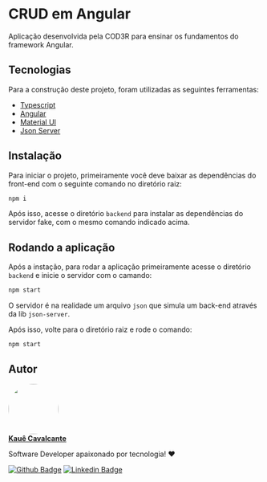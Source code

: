# CRUD em Angular

Aplicação desenvolvida pela COD3R para ensinar os fundamentos do framework Angular.

## Tecnologias

Para a construção deste projeto, foram utilizadas as seguintes ferramentas:

- [Typescript](https://www.typescriptlang.org/)
- [Angular](https://angular.io/)
- [Material UI](https://material.angular.io/)
- [Json Server](https://www.npmjs.com/package/json-server)

## Instalação

Para iniciar o projeto, primeiramente você deve baixar as dependências do front-end com o seguinte comando no diretório raiz:

```bash
npm i
```

Após isso, acesse o diretório `backend` para instalar as dependências do servidor fake, com o mesmo comando indicado acima.

## Rodando a aplicação

Após a instação, para rodar a aplicação primeiramente acesse o diretório `backend` e inicie o servidor com o camando:

```bash
npm start
```

O servidor é na realidade um arquivo `json` que simula um back-end através da lib `json-server`.

Após isso, volte para o diretório raiz e rode o comando:

`npm start`

<h2 id="autor">Autor</h2>

<a href="https://github.com/kauecdev">
 <img style="border-radius: 50%;" src="https://avatars.githubusercontent.com/u/61801350?s=460&u=3628d2587f78759db6eae0a3cc150207c6dfa2bd&v=4" width="100px;" alt=""/>
 <br /><b>Kauê Cavalcante</b></a>


Software Developer apaixonado por tecnologia! ❤️

[![Github Badge](https://img.shields.io/badge/-Github-000?style=flat-square&logo=Github&logoColor=white&link=https://github.com/kauecdev)](https://github.com/kauecdev)
[![Linkedin Badge](https://img.shields.io/badge/-LinkedIn-blue?style=flat-square&logo=Linkedin&logoColor=white&link=https://www.linkedin.com/in/kauê-cavalcante-76683214b//)](https://www.linkedin.com/in/kauê-cavalcante-76683214b//)
